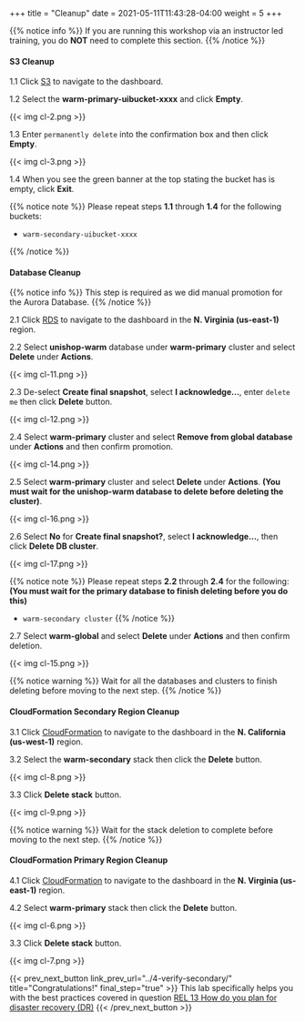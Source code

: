 +++
title = "Cleanup"
date =  2021-05-11T11:43:28-04:00
weight = 5
+++

{{% notice info %}}
If you are running this workshop via an instructor led training, you do **NOT** need to complete this section.
{{% /notice %}}

#### S3 Cleanup

1.1 Click [S3](https://us-east-1.console.aws.amazon.com/s3/home?region=us-east-1#/) to navigate to the dashboard.

1.2 Select the **warm-primary-uibucket-xxxx** and click **Empty**.

{{< img cl-2.png >}}

1.3 Enter `permanently delete` into the confirmation box and then click **Empty**.

{{< img cl-3.png >}}

1.4 When you see the green banner at the top stating the bucket has is empty, click **Exit**.

{{% notice note %}}
Please repeat steps **1.1** through **1.4** for the following buckets:

- `warm-secondary-uibucket-xxxx`

{{% /notice %}}

#### Database Cleanup

{{% notice info %}}
This step is required as we did manual promotion for the Aurora Database.
{{% /notice %}}

2.1 Click [RDS](https://us-east-1.console.aws.amazon.com/rds/home?region=us-east-1#/) to navigate to the dashboard in the **N. Virginia (us-east-1)** region.

2.2 Select **unishop-warm** database under **warm-primary** cluster and select **Delete** under **Actions**.

{{< img cl-11.png >}}

2.3 De-select **Create final snapshot**, select **I acknowledge...**, enter `delete me` then click **Delete** button.

{{< img cl-12.png >}}

2.4 Select **warm-primary** cluster and select **Remove from global database** under **Actions** and then confirm promotion.

{{< img cl-14.png >}}

2.5 Select **warm-primary** cluster and select **Delete** under **Actions**.  **(You must wait for the unishop-warm database to delete before deleting the cluster)**.

{{< img cl-16.png >}}

2.6 Select **No** for **Create final snapshot?**, select **I acknowledge...**, then click **Delete DB cluster**.

{{< img cl-17.png >}}

{{% notice note %}}
Please repeat steps **2.2** through **2.4** for the following:  **(You must wait for the primary database to finish deleting before you do this)**
- `warm-secondary cluster`
{{% /notice %}}

2.7 Select **warm-global** and select **Delete** under **Actions** and then confirm deletion.

{{< img cl-15.png >}}

{{% notice warning %}}
Wait for all the databases and clusters to finish deleting before moving to the next step.
{{% /notice %}}

#### CloudFormation Secondary Region Cleanup

3.1 Click [CloudFormation](https://us-west-1.console.aws.amazon.com/cloudformation/home?region=us-west-1#/) to navigate to the dashboard in the **N. California (us-west-1)** region.

3.2 Select the **warm-secondary** stack then click the **Delete** button.

{{< img cl-8.png >}}

3.3 Click **Delete stack** button.

{{< img cl-9.png >}}

{{% notice warning %}}
Wait for the stack deletion to complete before moving to the next step.
{{% /notice %}}

#### CloudFormation Primary Region Cleanup

4.1 Click [CloudFormation](https://us-east-1.console.aws.amazon.com/cloudformation/home?region=us-east-1#/) to navigate to the dashboard in the **N. Virginia (us-east-1)** region.

4.2 Select **warm-primary** stack then click the **Delete** button.

{{< img cl-6.png >}}

3.3 Click **Delete stack** button.

{{< img cl-7.png >}}

{{< prev_next_button link_prev_url="../4-verify-secondary/" title="Congratulations!" final_step="true" >}}
This lab specifically helps you with the best practices covered in question [REL 13  How do you plan for disaster recovery (DR)](https://docs.aws.amazon.com/wellarchitected/latest/framework/a-failure-management.html)
{{< /prev_next_button >}}
